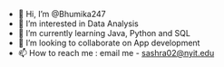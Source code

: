 - 👋 Hi, I’m @Bhumika247
- 👀 I’m interested in Data Analysis
- 🌱 I’m currently learning Java, Python and SQL
- 💞️ I’m looking to collaborate on App development
- 📫 How to reach me : email me - sashra02@nyit.edu

<!---
Bhumika247/Bhumika247 is a ✨ special ✨ repository because its `README.md` (this file) appears on your GitHub profile.
You can click the Preview link to take a look at your changes.
--->

